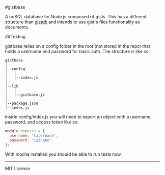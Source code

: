 #gistbase

A noSQL database for Node.js composed of gists. This has a different structure than [gistdb](http://github.com/LouisT/gistdb) and intends to use gist's files functionality as documents.

##Testing

gistbase relies on a config folder in the root (not stored in the repo) that holds a username and password for basic auth. The structure is like so:

```
gistbase
|
|--config
|   |
|   |--index.js
|
|--lib
|   |
|   |--gistbase.js
|
|--package.json
|--index.js
```

Inside config/index.js you will need to export an object with a username, password, and access token like so:

```javascript
module.exports = {
  username: 'taterbase',
  password: '123Fake'
};
```

With mocha installed you should be able to run tests now.

---

MIT License
